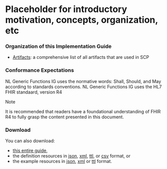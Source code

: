 # Placeholder for introductory motivation, concepts, organization, etc
<!-- # Motivation for NL Generic Functions IG. -->
<!-- Rising healthcare costs are unsustainable in the long term. By making healthcare more efficient, we can ensure the sustainability of healthcare systems, safeguarding access to care for future generations. In The Netherlands, many patients visit multiple practitioners during their treatment, at different organizations. Continuous care coordination and/or collaboration comes with high costs. Currently, these practitioners either handover the patient to a different care-provider or practitioners use the same IT-system for collaboration. Both methods have severe disadvantages. 

Using the Dutch handover-process, it requires the initiating party to write a hand-over-letter, collect and send data. The 'receiving' party has to read this letter and decide what to do with the data; either reconciliate (copy) the data in their own system or discard the data. The receiving party is often required to send back a 'discharge' letter after treatment. The process of handovers involves a significant amount of administrative work. When two practitioners would like to collaborate (back and forth) using this handover-process, the administrative burden increases because data might be duplicated at every handover. When more than two parties are involved in a collaboration, the handover-process is even more challenging to coordinate care and relevant/up-to-date data.
When practitioners of different organizations use the same IT-system, collaboration is often a lot easier. These systems (e.g. a regio-wide implemented EHR or a care network/collaboration platform) usually provides members of the careteam functionality to share medical records, to communicate and to coordinate/plan care activities for a patient. The downside of these systems is that every participant of the careteam has to use that same system. In The Netherlands, many care organizations participate in multiple organization-associations. Implementing an IT-system in a group of care-organizations can be challenging and often results in a lock-in with that vendor. In some organizations, different systems have been implemented for multiple organization-affiliations. This already leads to multiple care-network-platforms that a practitioner has to use, in addition to the EHR. Switching between different applications decreases productivity and practitioner-satisfaction. Using multiple (collaboration) systems also create new silo's of disconnected medical data for a patient.

Shared Care Planning (SCP) provides the structures and transactions for care planning, collaboration between practitioners by cross-organizational ordering processes, data localization and authorization of members involved in the careteam of a patient. Improved collaboration between different types of care providers (e.g. GP, homecare or hospitals) should improve efficiency in hybrid or network-care settings. It should lower the administrative burden for practitioners without having to switch to auxillary collaboration-systems. For practitioners and patients, Shared Care Planning provides an overview of related activities and participants in a care plan and care team. Shared Care Planning lowers the barriers that may exists between care organisations. Cross-organization referrals, communication or data access should be as simple and ubiquitous as a practitioner would do within a single care organization. -->

<!-- ### Concepts -->
<!-- In order to create a standard for cross-organizational workflow and data access, we'll set some guiding principles:
- Data at the source system remains the single-point-of-truth. Data may be copied from one to the other organization, but these copies are just to reduce operational dependencies (i.e. cache). An update should be always be applied on the original instance.
- Shared Care Planning builds on international standards HL7 FHIR and IHE profiles. It is basically a selection (not an extension) of existing specifications which are used/combined to create a guide for cross-organizational workflow and data access.
- Care providers should not need a central facility/platform to use Shared Care Planning. For various reasons (privacy, security, commercial, high availability) you could argue that you don't want to be dependant on a single service or vendor. Shared Care Planning should support such a federated IT landscape. 

The 'care network' within Shared Care Planning is formed by a FHIR **CarePlan** that references FHIR **Tasks** and vice versa. New participants or, e.g., the FHIR endpoint of a participant can be found by using a **care services** directory. Participants of a CarePlan or Tasks are always **notified** of updates. For privacy *and security* reasons, the Patient can be asked to approve certain changes in Tasks or CarePlans.

#### CarePlan
SCP builds upon the IHE 'Dynamic Care Planning' profile ([IHE-DCP](https://wiki.ihe.net/index.php/Dynamic_Care_Planning_(DCP))). A Shared Care Planning-CarePlan (SCP-CarePlan) contains the activities (Tasks) that were used for requests/referrals in the context of one or more related conditions and/or goals. The participants of these requests are consolidated as the 'care network' of the patient. A SCP-CarePlan participant can active or inactive, depending on the state of the requests/referrals. Active participants in the SCP-CarePlan should be able to access relevant data at all other participants.
This implementation guide does not assume a SCP-CarePlan to be the one and only CarePlan for a patient; every care provider may have a seperate detailed CarePlan or EpisodeOfCare. 
Whenever a SCP-CarePlan is created or updated, all stakeholders are notified.

#### Workflow
Activities in the CarePlan are represented by FHIR Tasks. These Tasks are communicated between a requester and a performer using the [FHIR Workflow Management Communication patterns](https://hl7.org/fhir/R4/workflow-management.html). 

The main premise of SCP is that all Tasks should refer to the same CarePlan, as long as they are related to one or more associated conditions or goals. The requesters and performers of all Tasks are consolidated as the CarePlan participants or a 'care network' of that patient. A performer shall be added as a careplan participant as soon as it accepts a SCP-Task with the intent to order (accepting 'proposal-Tasks' does not lead to CarePlan-membership). The patient should be informed (using the notification framework) or should actively approve this change (using the workflow framework). Being a participant in a CarePlan may be used for data localization and autorization (to read healthcare data from other careplan participants or to invite new participants). Whenever a SCP-Task is created or updated, all Task stakeholders are notified.

#### Care Services
In order to address a (potential) performer, a directory of care services and technical endpoints is required. [IHE mobile Care Service Discovery](https://profiles.ihe.net/ITI/mCSD/ImplementationGuide/ihe.iti.mcsd|3.9.0) specifies such a directory: 
- FHIR Organizations specify care providers and departments within that care provider. 
- FHIR HealthcareServices and/or FHIR PractitionerRole may be used to specify which services are offered by an organization.
- FHIR Locations specify the physical location where a HealthcareService, PractitionerRole or Organization offers services 
- FHIR Endpoints specify the technical location (url) for communication or data exchange.

When a practitioner is creating a Task, it will query the care services directory for the service-type that is requested, possibily within some geographical boundaries (using Location). Once a HealthcareService, PractitionerRole or Organization is selected, a system should lookup the appropriate endpoint/url to send a Task or notification.

SCP does not specify the geographical area of a care service directory. It could cover a small region or multiple countries. A broad scope could improve collaboration between practitioners for patients that are temporarily living abroad, near country borders, suffer from a rare disease or require highly specialized care.

#### Notifications
The [FHIR Workflow Mangement Communication patterns](https://hl7.org/fhir/R4/workflow-management.html) specify that a Task could either 'live' at the requester, performer or a broker (pattern [F](https://hl7.org/fhir/R4/workflow-management.html#optionf), [G](https://hl7.org/fhir/R4/workflow-management.html#optiong) or [H](https://hl7.org/fhir/R4/workflow-management.html#optionh)). For some steps in these workflow patterns, a notification mechanism is needed (SCP does not use 'polling'; we'll come back to this later). SCP uses the [Topic-based, out-of-band/server managed subscription framework from the FHIR R6 specifications](https://build.fhir.org/subscriptions.html). In order to implement this in FHIR version R4, the [Subscriptions R5 Backport for R4](https://hl7.org/fhir/uv/subscriptions-backport/) is used. This subscription framework provides a way to create very reliable organization-to-organization communication using ordinary http-requests. This server-managed-subscription-framework does not require up-front registration of clients or subscriptions making it very flexible to create and assign a Task to a HealthcareService, PractitionerRole or Organization. -->

### Organization of this Implementation Guide

<!-- - [CarePlan](./careplan.html)
    - [Updating CarePlan and CareTeam](./careplan.html#updates)
    - [Getting data from CarePlan participants](./careplan.html#data-localization)
    - [Authorizing CarePlan participants](./careplan.html#authorization)
- [Tasks](./task.html)
    - [Basic Request workflow](./task.html#basic-request-workflow)
    - [Request workflow with additional response workflow](./task.html#request-response-workflow)
- [Care Services](./care-services.html)
- [Notifications](./notification.html)
- [Authorization](./authorization.html)

- Use Cases/Examples

    - [Enroll patient in home monitoring](./usecase-enrollment.html)
    - [Get data for home care](./usecase-view-all-data.html)
    - [Referral/Nursing handoff](./usecase-nursing-handoff.html) -->

- [Artifacts](./artifacts.html): a comprehensive list of all artifacts that are used in SCP 

<!-- - [Changes & Issues](history.html) -->


<!-- ### Glossary
- Personally Identifiable Information (PII) 
- Protected Health Information (PHI)
- FHIR
- HL7
- IHE -->


### Conformance Expectations

NL Generic Functions IG uses the normative words: Shall, Should, and May according to standards conventions. 
NL Generic Functions IG uses the HL7 FHIR standaard, version R4

> [!NOTE]
> It is recommended that readers have a foundational understanding of FHIR R4 to fully grasp the content presented in this document. 



<!-- add other conventions -->

### Download 

You can also download:

* [this entire guide](full-ig.zip),
* the definition resources in [json](definitions.json.zip), [xml](definitions.xml.zip), [ttl](definitions.ttl.zip), or [csv](csvs.zip) format, or
* the example resources in [json](examples.json.zip), [xml](examples.xml.zip) or [ttl](examples.ttl.zip) format.
